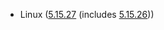 - Linux ([5.15.27](https://lwn.net/Articles/887219) (includes [5.15.26](https://lwn.net/Articles/886569)))
